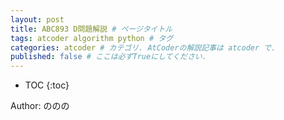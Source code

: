 ```yaml
---
layout: post
title: ABC893 D問題解説 # ページタイトル
tags: atcoder algorithm python # タグ
categories: atcoder # カテゴリ. AtCoderの解説記事は atcoder で.
published: false # ここは必ずTrueにしてください.
---
```



* TOC
{:toc}

Author: ののの　<!-- 自分の名前 -->

<!-- ↓↓↓↓↓ 記事内容 ↓↓↓↓↓ -->
